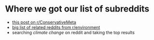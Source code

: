 # Where we got our list of subreddits

 * [this post on r/ConservativeMeta](https://www.reddit.com/r/ConservativeMeta/comments/8rlzdt/suggested_conservative_subreddits_that_dont/)
 * [big list of related reddits from r/environment](https://www.reddit.com/r/environment/wiki/related_reddits)
 * searching _climate change_ on reddit and taking the top results
